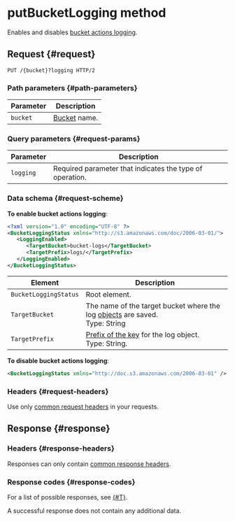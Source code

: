 # putBucketLogging method


Enables and disables [bucket actions logging](../../../concepts/server-logs.md).

## Request {#request}

```http
PUT /{bucket}?logging HTTP/2
```

### Path parameters {#path-parameters}

| Parameter | Description |
| --- | --- |
| `bucket` | [Bucket](../../../concepts/bucket.md) name. |

### Query parameters {#request-params}

| Parameter | Description |
| --- | --- |
| `logging` | Required parameter that indicates the type of operation. |

### Data schema {#request-scheme}

**To enable bucket actions logging**:

```xml
<?xml version="1.0" encoding="UTF-8" ?>
<BucketLoggingStatus xmlns="http://s3.amazonaws.com/doc/2006-03-01/">
   <LoggingEnabled>
      <TargetBucket>bucket-logs</TargetBucket>
      <TargetPrefix>logs/</TargetPrefix>
   </LoggingEnabled>
</BucketLoggingStatus>
```

| Element | Description |
| --- | --- |
| `BucketLoggingStatus` | Root element. |
| `TargetBucket` | The name of the target bucket where the log [objects](../../../concepts/object.md) are saved.<br>Type: String |
| `TargetPrefix` | [Prefix of the key](../../../concepts/server-logs.md#key-prefix) for the log object.<br>Type: String. |

**To disable bucket actions logging**:

```xml
<BucketLoggingStatus xmlns="http://doc.s3.amazonaws.com/2006-03-01" />
```

### Headers {#request-headers}

Use only [common request headers](../common-request-headers.md) in your requests.

## Response {#response}

### Headers {#response-headers}

Responses can only contain [common response headers](../common-response-headers.md).

### Response codes {#response-codes}

For a list of possible responses, see [{#T}](../response-codes.md).

A successful response does not contain any additional data.
